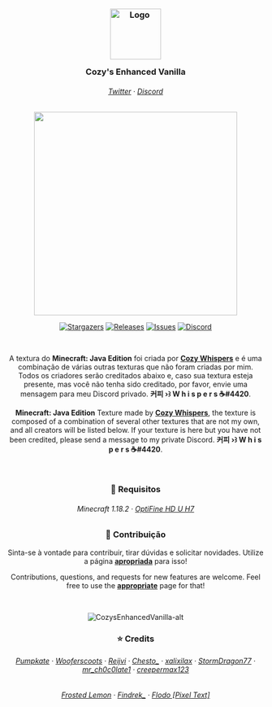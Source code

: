 <h3 align="center">
	<img src="https://media.discordapp.net/attachments/1042553603879080016/1089335602677285024/CozyImage2.png" width="100" alt="Logo"/><br/>
	<img src="https://i.imgur.com/a97tdtX.png" height="30" width="0px"/>
	Cozy's Enhanced Vanilla
	<img src="https://i.imgur.com/a97tdtX.png" height="30" width="0px"/>
</h3>

<h6 align="center">
  <a href="https://twitter.com/https_whispers">Twitter</a>
  ·
  <a href="https://discord.gg/Gn7MHqwBBF">Discord</a>
</h6>

<p align="center">
  <img src="https://i.imgur.com/2ZHhPj1.png" width="400" />
</p>

<p align="center">
	<a href="https://github.com/CozyWhispers/CozysEnhancedVanilla/stargazers">
		<img alt="Stargazers" src="https://img.shields.io/github/stars/kaffeerealms?style=for-the-badge&logo=starship&color=C9CBFF&logoColor=D9E0EE&labelColor=302D41"></a>
	<a href="https://github.com/CozyWhispers/CozysEnhancedVanilla/releases/latest">
		<img alt="Releases" src="https://img.shields.io/github/release/CozyWhispers/CozysEnhancedVanilla.svg?style=for-the-badge&logo=github&color=F2CDCD&logoColor=D9E0EE&labelColor=302D41"/></a>
	<a href="https://github.com/CozyWhispers/CozysEnhancedVanilla/issues">
		<img alt="Issues" src="https://img.shields.io/github/issues/CozyWhispers/CozysEnhancedVanilla?style=for-the-badge&logo=gitbook&color=B5E8E0&logoColor=D9E0EE&labelColor=302D41"></a>
	<a href="https://discord.gg/Gn7MHqwBBF">
		<img alt="Discord" src="https://img.shields.io/discord/1089297487195549787?style=for-the-badge&logo=discord&color=DDB6F2&logoColor=D9E0EE&labelColor=302D41"></a>
</p>

&nbsp;

<p align="center">
A textura do <b>Minecraft: Java Edition</b> foi criada por <a href="https://github.com/CozyWhispers"><b>Cozy Whispers</b></a> e é uma combinação de várias outras texturas que não foram criadas por mim. Todos os criadores serão creditados abaixo e, caso sua textura esteja presente, mas você não tenha sido creditado, por favor, envie uma mensagem para meu Discord privado. <b>커피 ›꒱ W h i s p e r s ☕#4420</b>.
</p>

<p align="center">
<b>Minecraft: Java Edition</b> Texture made by <a href="https://github.com/CozyWhispers"><b>Cozy Whispers</b></a>, the texture is composed of a combination of several other textures that are not my own, and all creators will be listed below. If your texture is here but you have not been credited, please send a message to my private Discord. <b>커피 ›꒱ W h i s p e r s ☕#4420</b>.
</p>

&nbsp;

<h3 align="center">
📃 Requisitos
</h3>

<h6 align="center">
  <a>Minecraft 1.18.2</a>
  ·
  <a href="https://optifine.net/adloadx?f=OptiFine_1.18.2_HD_U_H7.jar">OptiFine HD U H7</a>
</h6>

<h3 align="center">
🤝 Contribuição
</h3>

<p align="center">
Sinta-se à vontade para contribuir, tirar dúvidas e solicitar novidades. Utilize a página <a href="https://github.com/CozyWhispers/CozysEnhancedVanilla/issues"><b>apropriada</b></a> para isso!
</p>

<p align="center">
Contributions, questions, and requests for new features are welcome. Feel free to use the <a href="https://github.com/CozyWhispers/CozysEnhancedVanilla/issues"><b>appropriate</b></a> page for that!
</p>

&nbsp;

<p align="center">
<img src="https://media.discordapp.net/attachments/1042553603879080016/1089339438959710259/Cozy.png" alt="CozysEnhancedVanilla-alt"/>
</p>

<h3 align="center">
⭐️ Credits
</h3>

<h6 align="center">
  <a href="www.planetminecraft.com/member/pumpkate/">Pumpkate</a>
  ·
  <a href="https://www.planetminecraft.com/member/wooferscoots/">Wooferscoots</a>
  ·
  <a href="https://www.planetminecraft.com/member/reijvi/">Reijvi</a>
  ·
  <a href="https://www.planetminecraft.com/member/chesto_/">Chesto_</a>
  ·
  <a href="https://www.planetminecraft.com/member/xalixilax/">xalixilax</a>
  ·
  <a href="https://www.planetminecraft.com/member/stormdragon77/">StormDragon77</a>
  ·
  <a href="https://www.curseforge.com/members/mr_ch0c0late1/projects">mr_ch0c0late1</a>
  ·
  <a href="https://www.planetminecraft.com/member/creepermax123/">creepermax123</a>
</h6>
<h6 align="center">
  <a href="https://www.planetminecraft.com/member/frosted_lemon/">Frosted Lemon</a>
  ·
  <a href="https://www.curseforge.com/members/findrek_/projects">Findrek_</a>
  ·
  <a href="https://twitter.com/FlodotelitoKifo/">Flodo [Pixel Text]</a>
</h6>
